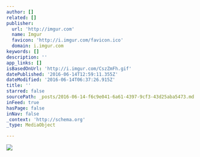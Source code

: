 ```yaml
---
author: []
related: []
publisher:
  url: 'http://imgur.com'
  name: Imgur
  favicon: 'http://i.imgur.com/favicon.ico'
  domain: i.imgur.com
keywords: []
description: ''
app_links: []
isBasedOnUrl: 'http://i.imgur.com/CszZmFh.gif'
datePublished: '2016-06-14T12:59:11.355Z'
dateModified: '2016-06-14T06:37:26.915Z'
title: ''
starred: false
sourcePath: _posts/2016-06-14-f6c9e041-6a61-4397-9cf3-43d25aba5473.md
inFeed: true
hasPage: false
inNav: false
_context: 'http://schema.org'
_type: MediaObject

---
```

<article style=""><img src="http://imgur.com/CszZmFh.gif" /></article>